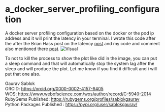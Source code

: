 # a_docker_server_profiling_configuration
A docker server profiling configuration based on the docker or the pod ip address and it will print the latency in your terminal. I wrote this code after the  after the Brian Hass post on the latency [post](https://github.com/brianjohnhaas/PingplotterByChatgpt) and my code and comment also mentioned there [post](https://github.com/brianjohnhaas/PingplotterByChatgpt/issues/1).
![Visual](https://github.com/sablokgaurav/a_docker_server_profiling_configuration/blob/main/docker_status.png)

To not to kill the process to show the plot like did in the image, you can put a sleep command and that will automatically stop the system lag after the sleep and will produce the plot. Let me know if you find it difficult and i will put that one also. 

Gaurav Sablok \
ORCID: https://orcid.org/0000-0002-4157-9405 \
WOS: https://www.webofscience.com/wos/author/record/C-5940-2014 \
RubyGems Published: https://rubygems.org/profiles/sablokgaurav \
Python Packages Published : https://pypi.org/user/sablokgaurav/
